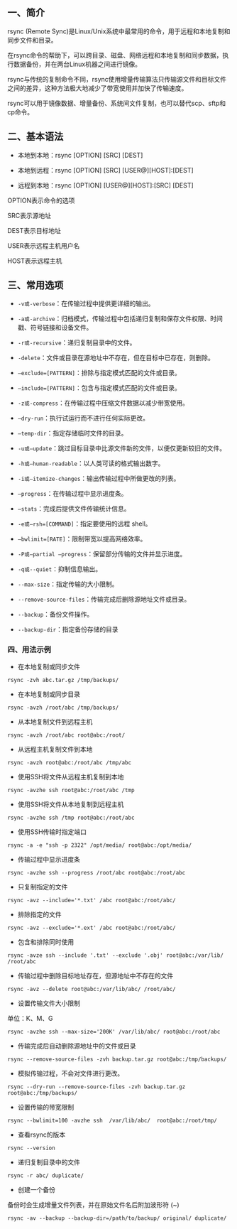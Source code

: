 ## 一、简介

rsync (Remote Sync)是Linux/Unix系统中最常用的命令，用于远程和本地复制和同步文件和目录。

在rsync命令的帮助下，可以跨目录、磁盘、网络远程和本地复制和同步数据，执行数据备份，并在两台Linux机器之间进行镜像。

rsync与传统的复制命令不同，rsync使用增量传输算法只传输源文件和目标文件之间的差异，这种方法极大地减少了带宽使用并加快了传输速度。   

rsync可以用于镜像数据、增量备份、系统间文件复制，也可以替代scp、sftp和cp命令。

## 二、基本语法

* 本地到本地：rsync [OPTION] [SRC] [DEST]

* 本地到远程：rsync [OPTION] [SRC] [USER@][HOST]:[DEST]

* 远程到本地：rsync [OPTION] [USER@][HOST]:[SRC] [DEST]

OPTION表示命令的选项

SRC表示源地址

DEST表示目标地址

USER表示远程主机用户名

HOST表示远程主机

## 三、常用选项

* `-v或-verbose`：在传输过程中提供更详细的输出。

* `-a或-archive`：归档模式，传输过程中包括递归复制和保存文件权限、时间戳、符号链接和设备文件。

* `-r或-recursive`：递归复制目录中的文件。

* `-delete`：文件或目录在源地址中不存在，但在目标中已存在，则删除。

* `–exclude=[PATTERN]`：排除与指定模式匹配的文件或目录。

* `–include=[PATTERN]`：包含与指定模式匹配的文件或目录。

* `-z或-compress`：在传输过程中压缩文件数据以减少带宽使用。

* `–dry-run`：执行试运行而不进行任何实际更改。

* `–temp-dir`：指定存储临时文件的目录。

* `-u或–update`：跳过目标目录中比源文件新的文件，以便仅更新较旧的文件。

* `-h或–human-readable`：以人类可读的格式输出数字。

* `-i或–itemize-changes`：输出传输过程中所做更改的列表。

* `–progress`：在传输过程中显示进度条。

* `–stats`：完成后提供文件传输统计信息。

* `-e或–rsh=[COMMAND]`：指定要使用的远程 shell。

* `–bwlimit=[RATE]`：限制带宽以提高网络效率。

* `-P或–partial –progress`：保留部分传输的文件并显示进度。

* `-q或--quiet`：抑制信息输出。

* `--max-size`：指定传输的大小限制。

* `--remove-source-files`：传输完成后删除源地址文件或目录。

* `--backup`：备份文件操作。

* `--backup-dir`：指定备份存储的目录

### 四、用法示例

* 在本地复制或同步文件

```shell
rsync -zvh abc.tar.gz /tmp/backups/
```

* 在本地复制或同步目录

```shell
rsync -avzh /root/abc /tmp/backups/
```

* 从本地复制文件到远程主机

```shell
rsync -avzh /root/abc root@abc:/root/
```

* 从远程主机复制文件到本地

```shell
rsync -avzh root@abc:/root/abc /tmp/abc
```

* 使用SSH将文件从远程主机复制到本地

```shell
rsync -avzhe ssh root@abc:/root/abc /tmp
```

* 使用SSH将文件从本地复制到远程主机

```shell
rsync -avzhe ssh /tmp root@abc:/root/abc
```

* 使用SSH传输时指定端口

```shell
rsync -a -e "ssh -p 2322" /opt/media/ root@abc:/opt/media/
```

* 传输过程中显示进度条

```shell
rsync -avzhe ssh --progress /root/abc root@abc:/root/abc
```

* 只复制指定的文件

```shell
rsync -avz --include='*.txt' /abc root@abc:/root/abc/
```

* 排除指定的文件

```shell
rsync -avz --exclude='*.ext' /abc root@abc:/root/abc/
```

* 包含和排除同时使用

```shell
rsync -avze ssh --include '.txt' --exclude '.obj' root@abc:/var/lib/ /root/abc
```

* 传输过程中删除目标地址存在，但源地址中不存在的文件

```shell
rsync -avz --delete root@abc:/var/lib/abc/ /root/abc/
```

* 设置传输文件大小限制

单位：K、M、G

```shell
rsync -avzhe ssh --max-size='200K' /var/lib/abc/ root@abc:/root/abc
```

* 传输完成后自动删除源地址中的文件或目录

```shell
rsync --remove-source-files -zvh backup.tar.gz root@abc:/tmp/backups/
```

* 模拟传输过程，不会对文件进行更改。

```shell
rsync --dry-run --remove-source-files -zvh backup.tar.gz root@abc:/tmp/backups/
```

* 设置传输的带宽限制

```shell
rsync --bwlimit=100 -avzhe ssh  /var/lib/abc/  root@abc:/root/tmp/
```

* 查看rsync的版本

```shell
rsync --version
```

* 递归复制目录中的文件

```shell
rsync -r abc/ duplicate/
```

* 创建一个备份

备份时会生成增量文件列表，并在原始文件名后附加波形符 (~)

```shell
rsync -av --backup --backup-dir=/path/to/backup/ original/ duplicate/
```